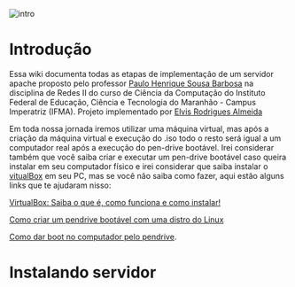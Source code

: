 ![intro](https://user-images.githubusercontent.com/70353348/226114161-a56a0475-c383-4d3d-9add-b48a8a57287e.gif)

# Introdução

Essa wiki documenta todas as etapas de implementação de um servidor apache proposto pelo professor [Paulo Henrique Sousa Barbosa](https://github.com/agenteph) na disciplina de Redes II do curso de Ciência da Computação do Instituto Federal de Educação, Ciência e Tecnologia do Maranhão - Campus Imperatriz (IFMA). Projeto implementado por [Elvis Rodrigues Almeida](https://github.com/Elvis-Almeida)

Em toda nossa jornada iremos utilizar uma máquina virtual, mas após a criação da máquina virtual e execução do .iso todo o resto será igual a um computador real após a execução do pen-drive bootável. Irei considerar também que você saiba criar e executar um pen-drive bootável caso queira instalar em seu computador físico e irei considerar que saiba instalar o [vitualBox](https://www.virtualbox.org/) em seu PC, mas se você não saiba como fazer, aqui estão alguns links que te ajudaram nisso:

[VirtualBox: Saiba o que é, como funciona e como instalar!](https://blog.b2bstack.com.br/virtualbox/)

[Como criar um pendrive bootável com uma distro do Linux](https://tecnoblog.net/responde/como-criar-um-pendrive-bootavel-com-uma-distro-do-linux/)

[Como dar boot no computador pelo pendrive](https://tecnoblog.net/responde/boot-pen-drive-windows-mac/). 

# Instalando servidor 



